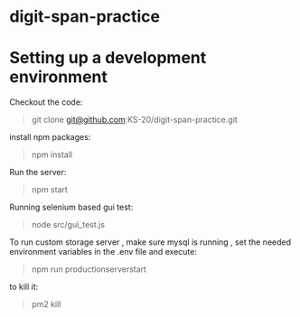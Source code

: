 # digit-span-practice

# Setting up a development environment

Checkout the code:

> git clone git@github.com:KS-20/digit-span-practice.git

install npm packages:

> npm install

Run the server:

> npm start

Running selenium based gui test:

> node src/gui_test.js

To run custom storage server , make sure mysql is running , set the needed environment variables in the .env file and execute:

>npm run productionserverstart

to kill it:

>pm2 kill

